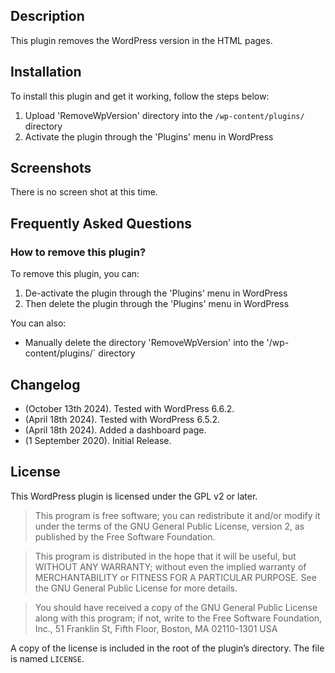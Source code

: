 ## Description

This plugin removes the WordPress version in the HTML pages.

## Installation

To install this plugin and get it working, follow the steps below:

1. Upload 'RemoveWpVersion' directory into the `/wp-content/plugins/` directory
2. Activate the plugin through the 'Plugins' menu in WordPress

## Screenshots

There is no screen shot at this time.

## Frequently Asked Questions

### How to remove this plugin?

To remove this plugin, you can:

1. De-activate the plugin through the 'Plugins' menu in WordPress
2. Then delete the plugin through the 'Plugins' menu in WordPress

You can also:

* Manually delete the directory 'RemoveWpVersion' into the '/wp-content/plugins/` directory

## Changelog

* (October 13th 2024). Tested with WordPress 6.6.2.
* (April 18th 2024). Tested with WordPress 6.5.2.
* (April 18th 2024). Added a dashboard page.
* (1 September 2020). Initial Release.

## License

This WordPress plugin is licensed under the GPL v2 or later.

> This program is free software; you can redistribute it and/or modify it under the terms of the GNU General Public License, version 2, as published by the Free Software Foundation.

> This program is distributed in the hope that it will be useful, but WITHOUT ANY WARRANTY; without even the implied warranty of MERCHANTABILITY or FITNESS FOR A PARTICULAR PURPOSE. See the GNU General Public License for more details.

> You should have received a copy of the GNU General Public License along with this program; if not, write to the Free Software Foundation, Inc., 51 Franklin St, Fifth Floor, Boston, MA 02110-1301 USA

A copy of the license is included in the root of the plugin’s directory. The file is named `LICENSE`.

